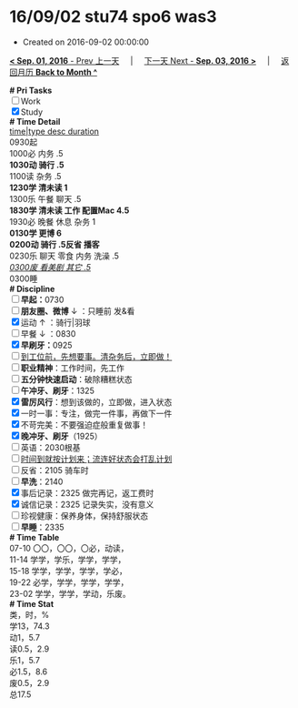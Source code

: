 # 16/09/02 stu74 spo6 was3

- Created on 2016-09-02 00:00:00

[**< Sep. 01, 2016** - Prev 上一天](/lifelogs/2016/09/d01.md) &nbsp; &nbsp; | &nbsp; &nbsp; [下一天 Next - **Sep. 03, 2016 >**](/lifelogs/2016/09/d03.md) &nbsp; &nbsp; |  &nbsp; &nbsp; [返回月历 **Back to Month ^**](/lifelogs/2016/09/index.md)
<br/><div><b># Pri Tasks</b></div><div><input type="checkbox"/>Work</div><div><input checked="true" type="checkbox"/>Study</div><div><b># Time Detail</b></div><div><u>time|type desc duration</u></div><div>0930起</div><div>1000必 内务 .5</div><div><b>1030动 骑行 .5</b></div><div>1100读 杂务 .5</div><div><b>1230学 清未读 1</b></div><div>1300乐 午餐 聊天 .5</div><div><b>1830学 清未读 工作 配置Mac 4.5</b></div><div>1930必 晚餐 休息 杂务 1</div><div><b>0130学 更博 6</b></div><div><b>0200动 骑行 .5</b><b>反省 </b><b>播客</b></div><div>0230乐 聊天 零食 内务 洗澡 .5</div><div><u><i>0300废 看美剧 其它 .5</i></u></div><div>0300睡</div><div><b># Discipline</b></div><div><b><input type="checkbox"/></b><b>早起：</b>0730</div><div><b><input type="checkbox"/></b><b>朋友圈、微博</b> ↓ ：只睡前 发&amp;看</div><div><input checked="true" type="checkbox"/>运动 ↑ ：骑行|羽球</div><div><input type="checkbox"/>早餐 ↓ ：0830</div><div><b><input checked="true" type="checkbox"/></b><b>早刷牙：</b>0925</div><div><input type="checkbox"/><u>到工位前，先想要事。清杂务后，立即做！</u></div><div><input type="checkbox"/><b>职业精神</b>：工作时间，先工作</div><div><input type="checkbox"/><b>五分钟快速启动</b>：破除糟糕状态</div><div><input type="checkbox"/><b>午冲牙、刷牙</b>：1325</div><div><input checked="true" type="checkbox"/><b>雷厉风行</b>：想到该做的，立即做，进入状态</div><div><input checked="true" type="checkbox"/>一时一事：专注，做完一件事，再做下一件</div><div><input checked="true" type="checkbox"/>不苛完美：不要强迫症般重复做事！</div><div><b><input checked="true" type="checkbox"/></b><b>晚冲牙、刷牙</b>（1925）</div><div><input type="checkbox"/>英语：2030根基</div><div><u><input type="checkbox"/></u><u>时间到就按计划来；流连好状态会打乱计划</u></div><div><input type="checkbox"/>反省：2105 骑车时</div><div><input type="checkbox"/><b>早洗</b>：2140</div><div><input checked="true" type="checkbox"/>事后记录：2325 做完再记，返工费时</div><div><input checked="true" type="checkbox"/>诚信记录：2325 记录失实，没有意义</div><div><input type="checkbox"/>珍视健康：保养身体，保持舒服状态</div><div><input type="checkbox"/><b>早睡</b>：2335</div><div><b># Time Table</b></div><div>07-10 〇〇，〇〇，〇必，动读，</div><div>11-14 学学，学乐，学学，学学，</div><div>15-18 学学，学学，学学，学必，</div><div>19-22 必学，学学，学学，学学，</div><div>23-02 学学，学学，学动，乐废。</div><div><b># Time Stat</b></div><div>类，时，%</div><div>学13，74.3</div><div>动1，5.7</div><div>读0.5，2.9</div><div>乐1，5.7</div><div>必1.5，8.6</div><div>废0.5，2.9</div><div>总17.5</div>

